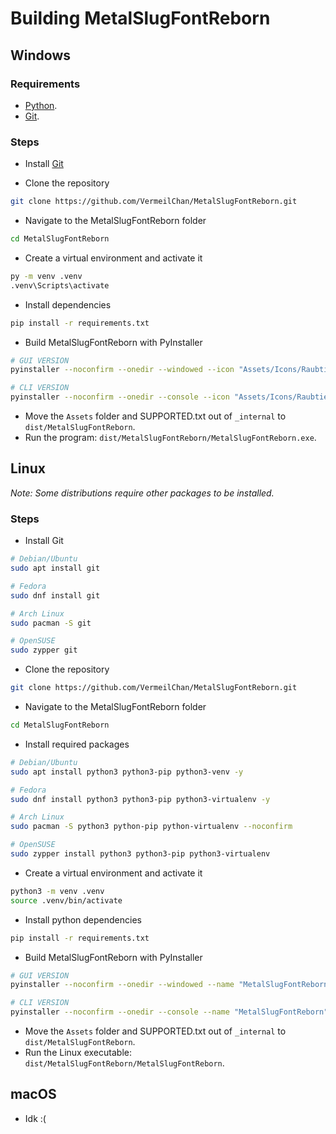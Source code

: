 # Building MetalSlugFontReborn

## Windows

### Requirements

- [Python](https://www.python.org/downloads/).
- [Git](https://gitforwindows.org/).

### Steps

- Install [Git](https://gitforwindows.org/)

- Clone the repository

```sh
git clone https://github.com/VermeilChan/MetalSlugFontReborn.git
```

- Navigate to the MetalSlugFontReborn folder

```sh
cd MetalSlugFontReborn
```

- Create a virtual environment and activate it

```sh
py -m venv .venv
.venv\Scripts\activate
```

- Install dependencies

```sh
pip install -r requirements.txt
```

- Build MetalSlugFontReborn with PyInstaller

```sh
# GUI VERSION
pyinstaller --noconfirm --onedir --windowed --icon "Assets/Icons/Raubtier.ico" --name "MetalSlugFontReborn" --clean --version-file "versionfile.txt" --add-data "Assets;Assets/" --add-data "Src/constants.py;." --add-data "Src/main.py;." --add-data "Docs/SUPPORTED.txt;."  "Src/windowed-version.py"

# CLI VERSION
pyinstaller --noconfirm --onedir --console --icon "Assets/Icons/Raubtier.ico" --name "MetalSlugFontReborn" --clean --version-file "versionfile.txt" --add-data "Assets;Assets/" --add-data "Src/constants.py;." --add-data "Src/main.py;." --add-data "Docs/SUPPORTED.txt;."  "Src/console-version.py"
```

- Move the `Assets` folder and SUPPORTED.txt out of `_internal` to `dist/MetalSlugFontReborn`.
- Run the program: `dist/MetalSlugFontReborn/MetalSlugFontReborn.exe`.

## Linux

_Note: Some distributions require other packages to be installed._

### Steps

- Install Git

```sh
# Debian/Ubuntu
sudo apt install git

# Fedora
sudo dnf install git

# Arch Linux
sudo pacman -S git

# OpenSUSE
sudo zypper git
```

- Clone the repository

```sh
git clone https://github.com/VermeilChan/MetalSlugFontReborn.git
```

- Navigate to the MetalSlugFontReborn folder

```sh
cd MetalSlugFontReborn
```

- Install required packages

```sh
# Debian/Ubuntu
sudo apt install python3 python3-pip python3-venv -y

# Fedora
sudo dnf install python3 python3-pip python3-virtualenv -y

# Arch Linux
sudo pacman -S python3 python-pip python-virtualenv --noconfirm

# OpenSUSE
sudo zypper install python3 python3-pip python3-virtualenv
```

- Create a virtual environment and activate it

```sh
python3 -m venv .venv
source .venv/bin/activate
```

- Install python dependencies

```sh
pip install -r requirements.txt
```

- Build MetalSlugFontReborn with PyInstaller

```sh
# GUI VERSION
pyinstaller --noconfirm --onedir --windowed --name "MetalSlugFontReborn" --clean --add-data "Assets:Assets/" --add-data "Src/constants.py:." --add-data "Src/main.py:." --add-data "Docs/SUPPORTED.txt:."  "Src/windowed-version.py"

# CLI VERSION
pyinstaller --noconfirm --onedir --console --name "MetalSlugFontReborn" --clean --add-data "Assets:Assets/" --add-data "Src/constants.py:." --add-data "Src/main.py:." --add-data "Docs/SUPPORTED.txt:."  "Src/console-version.py"
```

- Move the `Assets` folder and SUPPORTED.txt out of `_internal` to `dist/MetalSlugFontReborn`.
- Run the Linux executable: `dist/MetalSlugFontReborn/MetalSlugFontReborn`.

## macOS

- Idk :(
